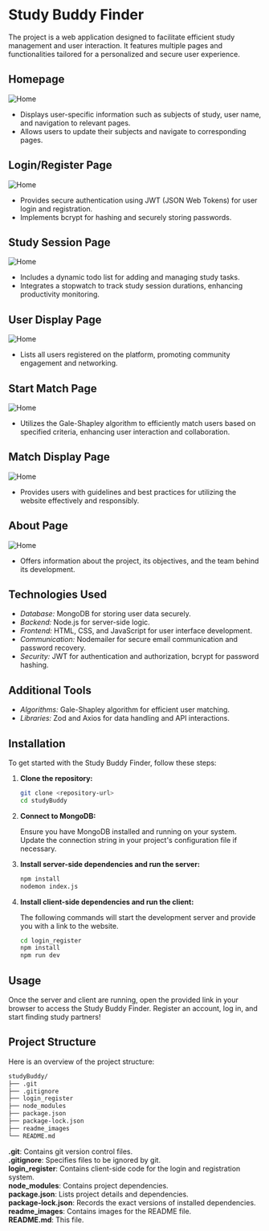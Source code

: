 # Study Buddy Finder

The project is a web application designed to facilitate efficient study management and user interaction. It features multiple pages and functionalities tailored for a personalized and secure user experience.

## Homepage

![Home](readme_images/home.jpg)

- Displays user-specific information such as subjects of study, user name, and navigation to relevant pages.
- Allows users to update their subjects and navigate to corresponding pages.

## Login/Register Page

![Home](readme_images/login.jpg)

- Provides secure authentication using JWT (JSON Web Tokens) for user login and registration.
- Implements bcrypt for hashing and securely storing passwords.

## Study Session Page

![Home](readme_images/todo.jpg)

- Includes a dynamic todo list for adding and managing study tasks.
- Integrates a stopwatch to track study session durations, enhancing productivity monitoring.

## User Display Page
![Home](readme_images/all-user.jpg)

- Lists all users registered on the platform, promoting community engagement and networking.

## Start Match Page

![Home](readme_images/start-match.jpg)

- Utilizes the Gale-Shapley algorithm to efficiently match users based on specified criteria, enhancing user interaction and collaboration.

## Match Display Page

![Home](readme_images/match.jpg)

- Provides users with guidelines and best practices for utilizing the website effectively and responsibly.

## About Page

![Home](readme_images/about.jpg)

- Offers information about the project, its objectives, and the team behind its development.

## Technologies Used

- *Database:* MongoDB for storing user data securely.
- *Backend:* Node.js for server-side logic.
- *Frontend:* HTML, CSS, and JavaScript for user interface development.
- *Communication:* Nodemailer for secure email communication and password recovery.
- *Security:* JWT for authentication and authorization, bcrypt for password hashing.

## Additional Tools

- *Algorithms:* Gale-Shapley algorithm for efficient user matching.
- *Libraries:* Zod and Axios for data handling and API interactions.

## Installation

To get started with the Study Buddy Finder, follow these steps:

1. **Clone the repository:**

   ```bash
   git clone <repository-url>
   cd studyBuddy

2. **Connect to MongoDB:**

   Ensure you have MongoDB installed and running on your system. Update the connection string in your project's configuration file if necessary.

3. **Install server-side dependencies and run the server:**

   ```bash
   npm install
   nodemon index.js

4. **Install client-side dependencies and run the client:**

   The following commands will start the development server and provide you with a link to the website.
   
   ```bash
   cd login_register
   npm install
   npm run dev

## Usage

Once the server and client are running, open the provided link in your browser to access the Study Buddy Finder. Register an account, log in, and start finding study partners!

## Project Structure

Here is an overview of the project structure:

```bash
studyBuddy/
├── .git
├── .gitignore
├── login_register
├── node_modules
├── package.json
├── package-lock.json
├── readme_images
└── README.md
```

**.git**: Contains git version control files.  
**.gitignore**: Specifies files to be ignored by git.  
**login_register**: Contains client-side code for the login and registration system.  
**node_modules**: Contains project dependencies.  
**package.json**: Lists project details and dependencies.  
**package-lock.json**: Records the exact versions of installed dependencies.  
**readme_images**: Contains images for the README file.  
**README.md**: This file.



